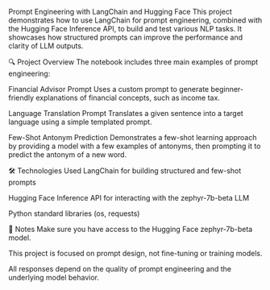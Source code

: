 Prompt Engineering with LangChain and Hugging Face
This project demonstrates how to use LangChain for prompt engineering, combined with the Hugging Face Inference API, to build and test various NLP tasks. It showcases how structured prompts can improve the performance and clarity of LLM outputs.

🔍 Project Overview
The notebook includes three main examples of prompt engineering:

Financial Advisor Prompt
Uses a custom prompt to generate beginner-friendly explanations of financial concepts, such as income tax.

Language Translation Prompt
Translates a given sentence into a target language using a simple templated prompt.

Few-Shot Antonym Prediction
Demonstrates a few-shot learning approach by providing a model with a few examples of antonyms, then prompting it to predict the antonym of a new word.

🛠️ Technologies Used
LangChain for building structured and few-shot prompts

Hugging Face Inference API for interacting with the zephyr-7b-beta LLM

Python standard libraries (os, requests)


📌 Notes
Make sure you have access to the Hugging Face zephyr-7b-beta model.

This project is focused on prompt design, not fine-tuning or training models.

All responses depend on the quality of prompt engineering and the underlying model behavior.
